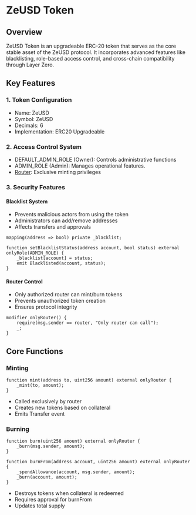 # ZeUSD Token

## Overview

ZeUSD Token is an upgradeable ERC-20 token that serves as the core stable asset of the ZeUSD protocol. It incorporates advanced features like blacklisting, role-based access control, and cross-chain compatibility through Layer Zero.

## Key Features

### 1. Token Configuration

* Name: ZeUSD
* Symbol: ZeUSD
* Decimals: 6
* Implementation: ERC20 Upgradeable

### 2. Access Control System

* DEFAULT\_ADMIN\_ROLE (Owner): Controls administrative functions
* ADMIN\_ROLE (Admin): Manages operational features.&#x20;
* [Router](zeusd-router.md): Exclusive minting privileges

### 3. Security Features

#### Blacklist System

* Prevents malicious actors from using the token
* Administrators can add/remove addresses
* Affects transfers and approvals

```solidity
mapping(address => bool) private _blacklist;

function setBlacklistStatus(address account, bool status) external onlyRole(ADMIN_ROLE) {
    _blacklist[account] = status;
    emit Blacklisted(account, status);
}
```

#### Router Control

* Only authorized router can mint/burn tokens
* Prevents unauthorized token creation
* Ensures protocol integrity

```solidity
modifier onlyRouter() {
    require(msg.sender == router, "Only router can call");
    _;
}
```

## Core Functions

### Minting

```solidity
function mint(address to, uint256 amount) external onlyRouter {
    _mint(to, amount);
}
```

* Called exclusively by router
* Creates new tokens based on collateral
* Emits Transfer event

### Burning

```solidity
function burn(uint256 amount) external onlyRouter {
    _burn(msg.sender, amount);
}

function burnFrom(address account, uint256 amount) external onlyRouter {
    _spendAllowance(account, msg.sender, amount);
    _burn(account, amount);
}
```

* Destroys tokens when collateral is redeemed
* Requires approval for burnFrom
* Updates total supply
